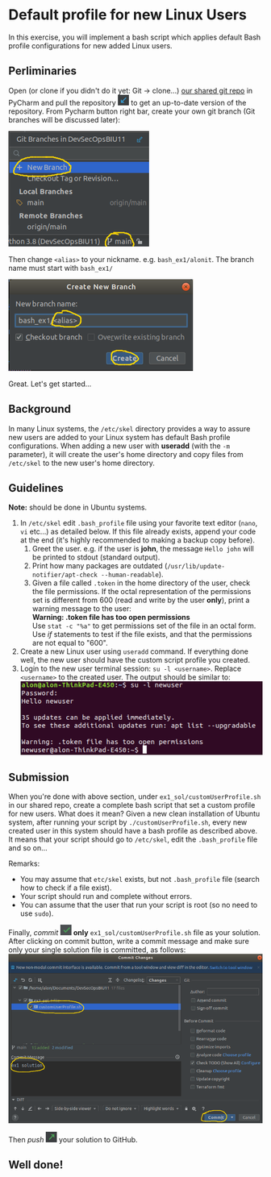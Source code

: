 # Default profile for new Linux Users

In this exercise, you will implement a bash script which applies default Bash profile configurations for new added Linux users.

## Perliminaries 

Open (or clone if you didn't do it yet: Git -> clone...) [our shared git repo](https://github.com/alonitac/DevOpsMay22.git) in PyCharm and pull the repository ![Pull Button](img/pull.png) to get an up-to-date version of the repository. 
From Pycharm button right bar, create your own git branch (Git branches will be discussed later):

![New Branch](img/branch.png)

Then change `<alias>` to your nickname. e.g. `bash_ex1/alonit`. The branch name must start with `bash_ex1/`

![Branch Name](img/branch2.png)

Great. Let's get started... 


## Background 

In many Linux systems, the `/etc/skel` directory provides a way to assure new users are added to your Linux system has default 
Bash profile configurations.
When adding a new user with **useradd** (with the `-m` parameter), it will create the user's home directory and copy files from `/etc/skel` to the new user's home directory.

## Guidelines

**Note:** should be done in Ubuntu systems.

1. In `/etc/skel` edit `.bash_profile` file using your favorite text editor (`nano`, `vi` etc...) as detailed below. If this file already exists, append your code at the end (it's highly recommended to making a backup copy before). 
   1. Greet the user. e.g. if the user is **john**, the message `Hello john` will be printed to stdout (standard output). 
   2. Print how many packages are outdated (`/usr/lib/update-notifier/apt-check --human-readable`).
   3. Given a file called `.token` in the home directory of the user, check the file permissions. If the octal representation of the permissions set is different from 600 (read and write by the user **only**), print a warning message to the user:  
      **Warning: .token file has too open permissions**   
      Use `stat -c "%a"` to get permissions set of the file in an octal form. Use _if_ statements to test if the file exists, and that the permissions are not equal to "600". 
2. Create a new Linux user using `useradd` command. If everything done well, the new user should have the custom script profile you created. 
3. Login to the new user terminal session: `su -l <username>`. Replace `<username>` to the created user.
   The output should be similar to:
   ![userlogin](img/userlogin.png)

## Submission 

When you're done with above section, under `ex1_sol/customUserProfile.sh` in our shared repo, create a complete bash script that set a custom profile for new users. 
What does it mean? Given a new clean installation of Ubuntu system, after running your script by `./customUserProfile.sh`, every new created user in this system should have a bash profile as described above. It means that your script should go to `/etc/skel`, edit the `.bash_profile` file and so on... 

Remarks:
   - You may assume that `etc/skel` exists, but not `.bash_profile` file (search how to check if a file exist).
   - Your script should run and complete without errors.
   - You can assume that the user that run your script is root (so no need to use `sudo`).

Finally, _commit_ ![commit](img/commit.png)  **only** `ex1_sol/customUserProfile.sh` file as your solution. After clicking on commit button, write a commit message and make sure only your single solution file is committed, as follows:  
![commitmsg](img/commitmsg.png)  

Then _push_ ![push](img/push.png) your solution to GitHub. 

## Well done!

